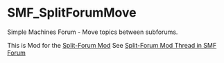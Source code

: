 # SMF_SplitForumMove
Simple Machines Forum - Move topics between subforums.

This is Mod for the [Split-Forum Mod](http://custom.simplemachines.org/mods/index.php?mod=3730) See [Split-Forum Mod Thread in SMF Forum](http://www.simplemachines.org/community/index.php?topic=523055)
